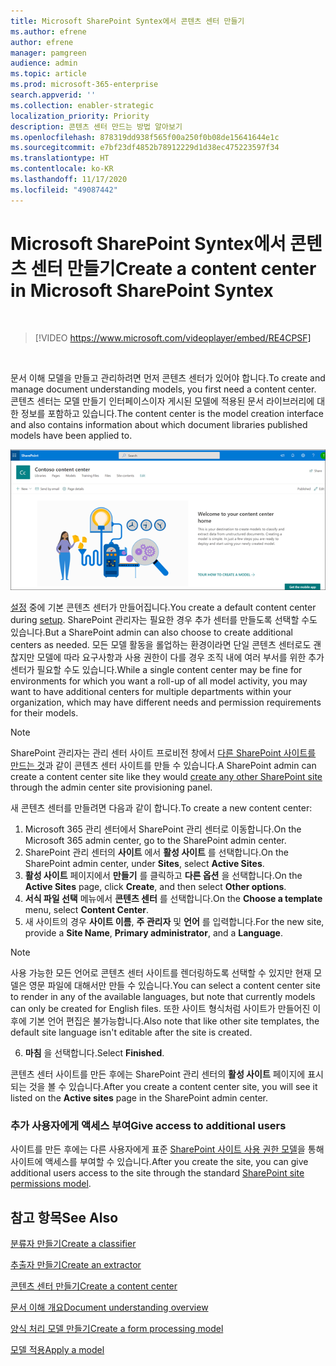 ```yaml
---
title: Microsoft SharePoint Syntex에서 콘텐츠 센터 만들기
ms.author: efrene
author: efrene
manager: pamgreen
audience: admin
ms.topic: article
ms.prod: microsoft-365-enterprise
search.appverid: ''
ms.collection: enabler-strategic
localization_priority: Priority
description: 콘텐츠 센터 만드는 방법 알아보기
ms.openlocfilehash: 878319dd938f565f00a250f0b08de15641644e1c
ms.sourcegitcommit: e7bf23df4852b78912229d1d38ec475223597f34
ms.translationtype: HT
ms.contentlocale: ko-KR
ms.lasthandoff: 11/17/2020
ms.locfileid: "49087442"
---
```

# <a name="create-a-content-center-in-microsoft-sharepoint-syntex"></a><span data-ttu-id="490e5-103">Microsoft SharePoint Syntex에서 콘텐츠 센터 만들기</span><span class="sxs-lookup"><span data-stu-id="490e5-103">Create a content center in Microsoft SharePoint Syntex</span></span>


</br>

> [!VIDEO https://www.microsoft.com/videoplayer/embed/RE4CPSF]

</br>

<span data-ttu-id="490e5-104">문서 이해 모델을 만들고 관리하려면 먼저 콘텐츠 센터가 있어야 합니다.</span><span class="sxs-lookup"><span data-stu-id="490e5-104">To create and manage document understanding models, you first need a content center.</span></span> <span data-ttu-id="490e5-105">콘텐츠 센터는 모델 만들기 인터페이스이자 게시된 모델에 적용된 문서 라이브러리에 대한 정보를 포함하고 있습니다.</span><span class="sxs-lookup"><span data-stu-id="490e5-105">The content center is the model creation interface and also contains information about which document libraries published models have been applied to.</span></span></br>

   ![문서 라이브러리 선택](../media/content-understanding/content-center-page.png)</br>

<span data-ttu-id="490e5-107">[설정](set-up-content-understanding.md) 중에 기본 콘텐츠 센터가 만들어집니다.</span><span class="sxs-lookup"><span data-stu-id="490e5-107">You create a default content center during [setup](set-up-content-understanding.md).</span></span> <span data-ttu-id="490e5-108">SharePoint 관리자는 필요한 경우 추가 센터를 만들도록 선택할 수도 있습니다.</span><span class="sxs-lookup"><span data-stu-id="490e5-108">But a SharePoint admin can also choose to create additional centers as needed.</span></span> <span data-ttu-id="490e5-109">모든 모델 활동을 롤업하는 환경이라면 단일 콘텐츠 센터로도 괜찮지만 모델에 따라 요구사항과 사용 권한이 다를 경우 조직 내에 여러 부서를 위한 추가 센터가 필요할 수도 있습니다.</span><span class="sxs-lookup"><span data-stu-id="490e5-109">While a single content center may be fine for environments for which you want a roll-up of all model activity, you may want to have additional centers for multiple departments within your organization, which may have different needs and permission requirements for their models.</span></span>

> [!NOTE]
> <span data-ttu-id="490e5-110">SharePoint 관리자는 관리 센터 사이트 프로비전 창에서 [다른 SharePoint 사이트를 만드는 것](https://docs.microsoft.com/sharepoint/create-site-collection)과 같이 콘텐츠 센터 사이트를 만들 수 있습니다.</span><span class="sxs-lookup"><span data-stu-id="490e5-110">A SharePoint admin can create a content center site like they would [create any other SharePoint site](https://docs.microsoft.com/sharepoint/create-site-collection) through the admin center site provisioning panel.</span></span>

<span data-ttu-id="490e5-111">새 콘텐츠 센터를 만들려면 다음과 같이 합니다.</span><span class="sxs-lookup"><span data-stu-id="490e5-111">To create a new content center:</span></span>

1. <span data-ttu-id="490e5-112">Microsoft 365 관리 센터에서 SharePoint 관리 센터로 이동합니다.</span><span class="sxs-lookup"><span data-stu-id="490e5-112">On the Microsoft 365 admin center, go to the SharePoint admin center.</span></span>
2. <span data-ttu-id="490e5-113">SharePoint 관리 센터의 **사이트** 에서 **활성 사이트** 를 선택합니다.</span><span class="sxs-lookup"><span data-stu-id="490e5-113">On the SharePoint admin center, under **Sites**, select **Active Sites**.</span></span>
3. <span data-ttu-id="490e5-114">**활성 사이트** 페이지에서 **만들기** 를 클릭하고 **다른 옵션** 을 선택합니다.</span><span class="sxs-lookup"><span data-stu-id="490e5-114">On the **Active Sites** page, click **Create**, and then select **Other options**.</span></span>
4. <span data-ttu-id="490e5-115">**서식 파일 선택** 메뉴에서 **콘텐츠 센터** 를 선택합니다.</span><span class="sxs-lookup"><span data-stu-id="490e5-115">On the **Choose a template** menu, select **Content Center**.</span></span>
5. <span data-ttu-id="490e5-116">새 사이트의 경우 **사이트 이름**, **주 관리자** 및 **언어** 를 입력합니다.</span><span class="sxs-lookup"><span data-stu-id="490e5-116">For the new site, provide a **Site Name**, **Primary administrator**, and a **Language**.</span></span></br>

> [!NOTE] 
> <span data-ttu-id="490e5-117">사용 가능한 모든 언어로 콘텐츠 센터 사이트를 렌더링하도록 선택할 수 있지만 현재 모델은 영문 파일에 대해서만 만들 수 있습니다.</span><span class="sxs-lookup"><span data-stu-id="490e5-117">You can select a content center site to render in any of the available languages, but note that currently models can only be created for English files.</span></span> <span data-ttu-id="490e5-118">또한 사이트 형식처럼 사이트가 만들어진 이후에 기본 언어 편집은 불가능합니다.</span><span class="sxs-lookup"><span data-stu-id="490e5-118">Also note that like other site templates, the default site language isn't editable after the site is created.</span></span></br>

6. <span data-ttu-id="490e5-119">**마침** 을 선택합니다.</span><span class="sxs-lookup"><span data-stu-id="490e5-119">Select **Finished**.</span></span>
 
<span data-ttu-id="490e5-120">콘텐츠 센터 사이트를 만든 후에는 SharePoint 관리 센터의 **활성 사이트** 페이지에 표시되는 것을 볼 수 있습니다.</span><span class="sxs-lookup"><span data-stu-id="490e5-120">After you create a content center site, you will see it listed on the **Active sites** page in the SharePoint admin center.</span></span> 

### <a name="give-access-to-additional-users"></a><span data-ttu-id="490e5-121">추가 사용자에게 액세스 부여</span><span class="sxs-lookup"><span data-stu-id="490e5-121">Give access to additional users</span></span>
 
<span data-ttu-id="490e5-122">사이트를 만든 후에는 다른 사용자에게 표준 [SharePoint 사이트 사용 권한 모델](https://docs.microsoft.com/sharepoint/modern-experience-sharing-permissions)을 통해 사이트에 액세스를 부여할 수 있습니다.</span><span class="sxs-lookup"><span data-stu-id="490e5-122">After you create the site, you can give additional users access to the site through the standard [SharePoint site permissions model](https://docs.microsoft.com/sharepoint/modern-experience-sharing-permissions).</span></span>

## <a name="see-also"></a><span data-ttu-id="490e5-123">참고 항목</span><span class="sxs-lookup"><span data-stu-id="490e5-123">See Also</span></span>
[<span data-ttu-id="490e5-124">분류자 만들기</span><span class="sxs-lookup"><span data-stu-id="490e5-124">Create a classifier</span></span>](create-a-classifier.md)

[<span data-ttu-id="490e5-125">추출자 만들기</span><span class="sxs-lookup"><span data-stu-id="490e5-125">Create an extractor</span></span>](create-an-extractor.md)

[<span data-ttu-id="490e5-126">콘텐츠 센터 만들기</span><span class="sxs-lookup"><span data-stu-id="490e5-126">Create a content center</span></span>](create-a-content-center.md)

[<span data-ttu-id="490e5-127">문서 이해 개요</span><span class="sxs-lookup"><span data-stu-id="490e5-127">Document understanding overview</span></span>](document-understanding-overview.md)

[<span data-ttu-id="490e5-128">양식 처리 모델 만들기</span><span class="sxs-lookup"><span data-stu-id="490e5-128">Create a form processing model</span></span>](create-a-form-processing-model.md)

[<span data-ttu-id="490e5-129">모델 적용</span><span class="sxs-lookup"><span data-stu-id="490e5-129">Apply a model</span></span>](apply-a-model.md)    
